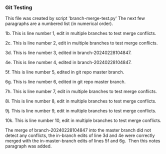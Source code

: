 
### Git Testing

This file was created by script 'branch-merge-test.py'
The next few paragraphs are a numbered list (in numerical order).

1b. This is line number 1, edit in multiple branches to test merge conflicts.

2c. This is line number 2, edit in multiple branches to test merge conflicts.

3d. This is line number 3, edited in branch-20240228104847.

4e. This is line number 4, edited in branch-20240228104847.

5f. This is line number 5, edited in git repo master branch.

6g. This is line number 6, edited in git repo master branch.

7h. This is line number 7, edit in multiple branches to test merge conflicts.

8i. This is line number 8, edit in multiple branches to test merge conflicts.

9j. This is line number 9, edit in multiple branches to test merge conflicts.

10k. This is line number 10, edit in multiple branches to test merge conflicts.

The merge of branch-20240228104847 into the master branch did not 
detect any conflicts, the in-branch edits of line 3d and 4e were correctly 
merged with the in-master-branch edits of lines 5f and 6g.&nbsp; 
Then this notes paragraph was added.

